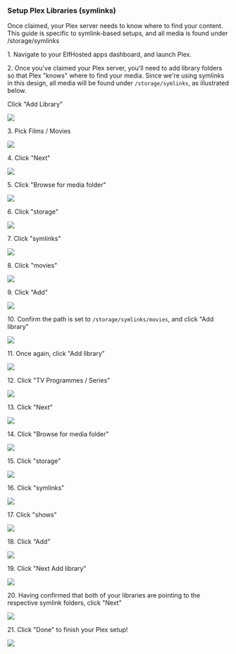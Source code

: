 ### Setup Plex Libraries (symlinks)

Once claimed, your Plex server needs to know where to find your content. This guide is specific to symlink-based setups, and all media is found under /storage/symlinks

1\. Navigate to your ElfHosted apps dashboard, and launch Plex.


2\. Once you've claimed your Plex server, you'll need to add library folders so that Plex "knows" where to find your media. Since we're using symlinks in this design, all media will be found under `/storage/symlinks`, as illustrated below.

Click "Add Library"

![](https://ajeuwbhvhr.cloudimg.io/colony-recorder.s3.amazonaws.com/files/2024-12-12/3a03f69a-f6f5-43ca-a937-29669b1bcf4b/ascreenshot.jpeg?tl_px=512,367&br_px=2232,1328&force_format=jpeg&q=100&width=1120.0&wat=1&wat_opacity=1&wat_gravity=northwest&wat_url=https://colony-recorder.s3.amazonaws.com/images/watermarks/50762E_standard.png&wat_pad=524,276)


3\. Pick Films / Movies

![](https://ajeuwbhvhr.cloudimg.io/colony-recorder.s3.amazonaws.com/files/2024-12-12/eee2cce4-12a0-4ec0-9e31-fef8cf07e362/ascreenshot.jpeg?tl_px=268,0&br_px=1987,961&force_format=jpeg&q=100&width=1120.0&wat=1&wat_opacity=1&wat_gravity=northwest&wat_url=https://colony-recorder.s3.amazonaws.com/images/watermarks/50762E_standard.png&wat_pad=524,275)


4\. Click "Next"

![](https://ajeuwbhvhr.cloudimg.io/colony-recorder.s3.amazonaws.com/files/2024-12-12/46ea0ac3-3df2-4733-9db1-6bdca9c792d8/ascreenshot.jpeg?tl_px=1012,645&br_px=2732,1606&force_format=jpeg&q=100&width=1120.0&wat=1&wat_opacity=1&wat_gravity=northwest&wat_url=https://colony-recorder.s3.amazonaws.com/images/watermarks/50762E_standard.png&wat_pad=583,276)


5\. Click "Browse for media folder"

![](https://ajeuwbhvhr.cloudimg.io/colony-recorder.s3.amazonaws.com/files/2024-12-12/61559b58-224d-48d7-8f0b-4244d3945d9f/ascreenshot.jpeg?tl_px=175,0&br_px=2468,1281&force_format=jpeg&q=100&width=1120.0&wat=1&wat_opacity=1&wat_gravity=northwest&wat_url=https://colony-recorder.s3.amazonaws.com/images/watermarks/50762E_standard.png&wat_pad=659,170)


6\. Click "storage"

![](https://ajeuwbhvhr.cloudimg.io/colony-recorder.s3.amazonaws.com/files/2024-12-12/e5503954-362e-4399-91ad-08fc1c21af03/ascreenshot.jpeg?tl_px=206,0&br_px=2499,1281&force_format=jpeg&q=100&width=1120.0&wat=1&wat_opacity=1&wat_gravity=northwest&wat_url=https://colony-recorder.s3.amazonaws.com/images/watermarks/50762E_standard.png&wat_pad=564,221)


7\. Click "symlinks"

![](https://ajeuwbhvhr.cloudimg.io/colony-recorder.s3.amazonaws.com/files/2024-12-12/a1f2b18e-97c4-47c6-be1e-0590ca676376/ascreenshot.jpeg?tl_px=170,13&br_px=2463,1294&force_format=jpeg&q=100&width=1120.0&wat=1&wat_opacity=1&wat_gravity=northwest&wat_url=https://colony-recorder.s3.amazonaws.com/images/watermarks/50762E_standard.png&wat_pad=571,276)


8\. Click "movies"

![](https://ajeuwbhvhr.cloudimg.io/colony-recorder.s3.amazonaws.com/files/2024-12-12/27682b4d-bd1c-40aa-8ca6-c9836086f332/ascreenshot.jpeg?tl_px=181,0&br_px=2474,1281&force_format=jpeg&q=100&width=1120.0&wat=1&wat_opacity=1&wat_gravity=northwest&wat_url=https://colony-recorder.s3.amazonaws.com/images/watermarks/50762E_standard.png&wat_pad=558,386)


9\. Click "Add"

![](https://ajeuwbhvhr.cloudimg.io/colony-recorder.s3.amazonaws.com/files/2024-12-12/0e062d4e-01bd-452f-8706-b0607f0266b5/ascreenshot.jpeg?tl_px=195,28&br_px=2488,1310&force_format=jpeg&q=100&width=1120.0&wat=1&wat_opacity=1&wat_gravity=northwest&wat_url=https://colony-recorder.s3.amazonaws.com/images/watermarks/50762E_standard.png&wat_pad=758,504)


10\. Confirm the path is set to `/storage/symlinks/movies`, and click "Add library"

![](https://ajeuwbhvhr.cloudimg.io/colony-recorder.s3.amazonaws.com/files/2024-12-12/187ac200-b8a1-4447-acbe-0edf350e51fe/ascreenshot.jpeg?tl_px=225,38&br_px=2518,1320&force_format=jpeg&q=100&width=1120.0&wat=1&wat_opacity=1&wat_gravity=northwest&wat_url=https://colony-recorder.s3.amazonaws.com/images/watermarks/50762E_standard.png&wat_pad=816,504)


11\. Once again, click "Add library"

![](https://ajeuwbhvhr.cloudimg.io/colony-recorder.s3.amazonaws.com/files/2024-12-12/ba45abe9-4fbc-46dc-bf47-1cdea20e9d12/ascreenshot.jpeg?tl_px=103,128&br_px=2396,1410&force_format=jpeg&q=100&width=1120.0&wat=1&wat_opacity=1&wat_gravity=northwest&wat_url=https://colony-recorder.s3.amazonaws.com/images/watermarks/50762E_standard.png&wat_pad=597,319)


12\. Click "TV Programmes / Series"

![](https://ajeuwbhvhr.cloudimg.io/colony-recorder.s3.amazonaws.com/files/2024-12-12/19bc0edf-e6fa-496e-b69c-efba71a9afc2/ascreenshot.jpeg?tl_px=190,5&br_px=2483,1287&force_format=jpeg&q=100&width=1120.0&wat=1&wat_opacity=1&wat_gravity=northwest&wat_url=https://colony-recorder.s3.amazonaws.com/images/watermarks/50762E_standard.png&wat_pad=554,180)


13\. Click "Next"

![](https://ajeuwbhvhr.cloudimg.io/colony-recorder.s3.amazonaws.com/files/2024-12-12/1f850a57-f501-402c-ba06-eb1555e229a9/ascreenshot.jpeg?tl_px=275,45&br_px=2568,1326&force_format=jpeg&q=100&width=1120.0&wat=1&wat_opacity=1&wat_gravity=northwest&wat_url=https://colony-recorder.s3.amazonaws.com/images/watermarks/50762E_standard.png&wat_pad=797,506)


14\. Click "Browse for media folder"

![](https://ajeuwbhvhr.cloudimg.io/colony-recorder.s3.amazonaws.com/files/2024-12-12/2aa50493-9581-49cd-abc2-d3c0f3693334/ascreenshot.jpeg?tl_px=421,0&br_px=2714,1281&force_format=jpeg&q=100&width=1120.0&wat=1&wat_opacity=1&wat_gravity=northwest&wat_url=https://colony-recorder.s3.amazonaws.com/images/watermarks/50762E_standard.png&wat_pad=524,173)


15\. Click "storage"

![](https://ajeuwbhvhr.cloudimg.io/colony-recorder.s3.amazonaws.com/files/2024-12-12/4a501b97-0354-4240-8736-17398e90f719/ascreenshot.jpeg?tl_px=305,0&br_px=2598,1281&force_format=jpeg&q=100&width=1120.0&wat=1&wat_opacity=1&wat_gravity=northwest&wat_url=https://colony-recorder.s3.amazonaws.com/images/watermarks/50762E_standard.png&wat_pad=524,216)


16\. Click "symlinks"

![](https://ajeuwbhvhr.cloudimg.io/colony-recorder.s3.amazonaws.com/files/2024-12-12/a2e4389d-4e14-4f6c-9c62-3369184b9850/ascreenshot.jpeg?tl_px=208,11&br_px=2502,1293&force_format=jpeg&q=100&width=1120.0&wat=1&wat_opacity=1&wat_gravity=northwest&wat_url=https://colony-recorder.s3.amazonaws.com/images/watermarks/50762E_standard.png&wat_pad=576,278)


17\. Click "shows"

![](https://ajeuwbhvhr.cloudimg.io/colony-recorder.s3.amazonaws.com/files/2024-12-12/43adb7bf-74a8-4ab0-9737-8f7bc725b956/ascreenshot.jpeg?tl_px=160,15&br_px=2454,1297&force_format=jpeg&q=100&width=1120.0&wat=1&wat_opacity=1&wat_gravity=northwest&wat_url=https://colony-recorder.s3.amazonaws.com/images/watermarks/50762E_standard.png&wat_pad=576,410)


18\. Click "Add"

![](https://ajeuwbhvhr.cloudimg.io/colony-recorder.s3.amazonaws.com/files/2024-12-12/b5db4b7b-a168-40a4-ae38-d9c759823015/user_cropped_screenshot.jpeg?tl_px=195,8&br_px=2488,1290&force_format=jpeg&q=100&width=1120.0&wat=1&wat_opacity=1&wat_gravity=northwest&wat_url=https://colony-recorder.s3.amazonaws.com/images/watermarks/50762E_standard.png&wat_pad=751,511)


19\. Click "Next   Add library"

![](https://ajeuwbhvhr.cloudimg.io/colony-recorder.s3.amazonaws.com/files/2024-12-12/0d2a2601-d079-4ca4-b6c9-32db9549e34f/user_cropped_screenshot.jpeg?tl_px=549,305&br_px=2269,1266&force_format=jpeg&q=100&width=1120.0&wat=1&wat_opacity=1&wat_gravity=northwest&wat_url=https://colony-recorder.s3.amazonaws.com/images/watermarks/50762E_standard.png&wat_pad=862,517)


20\. Having confirmed that both of your libraries are pointing to the respective symlink folders, click "Next"

![](https://ajeuwbhvhr.cloudimg.io/colony-recorder.s3.amazonaws.com/files/2024-12-12/8414f4ab-e50d-476d-9084-88d791c0d7eb/ascreenshot.jpeg?tl_px=475,592&br_px=2195,1554&force_format=jpeg&q=100&width=1120.0&wat=1&wat_opacity=1&wat_gravity=northwest&wat_url=https://colony-recorder.s3.amazonaws.com/images/watermarks/50762E_standard.png&wat_pad=859,511)


21\. Click "Done" to finish your Plex setup!

![](https://ajeuwbhvhr.cloudimg.io/colony-recorder.s3.amazonaws.com/files/2024-12-12/2467e692-e972-4e78-98a8-3f0d0331f81f/ascreenshot.jpeg?tl_px=992,664&br_px=2712,1626&force_format=jpeg&q=100&width=1120.0&wat=1&wat_opacity=1&wat_gravity=northwest&wat_url=https://colony-recorder.s3.amazonaws.com/images/watermarks/50762E_standard.png&wat_pad=524,320)